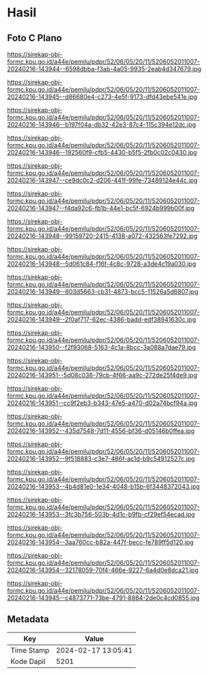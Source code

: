 # Hasil

## Foto C Plano

https://sirekap-obj-formc.kpu.go.id/a44e/pemilu/pdpr/52/06/05/20/11/5206052011007-20240216-143944--6598dbba-f3ab-4a05-9935-2eab4d347679.jpg

https://sirekap-obj-formc.kpu.go.id/a44e/pemilu/pdpr/52/06/05/20/11/5206052011007-20240216-143945--d86680e4-c273-4e5f-9173-dfd43ebe541e.jpg

https://sirekap-obj-formc.kpu.go.id/a44e/pemilu/pdpr/52/06/05/20/11/5206052011007-20240216-143946--b197f04a-db32-42e3-87c4-115c394e12dc.jpg

https://sirekap-obj-formc.kpu.go.id/a44e/pemilu/pdpr/52/06/05/20/11/5206052011007-20240216-143946--192560f9-cfb5-4430-b5f5-2fb0c02c0430.jpg

https://sirekap-obj-formc.kpu.go.id/a44e/pemilu/pdpr/52/06/05/20/11/5206052011007-20240216-143947--ce9dc0c2-d206-441f-99fe-73489124e44c.jpg

https://sirekap-obj-formc.kpu.go.id/a44e/pemilu/pdpr/52/06/05/20/11/5206052011007-20240216-143947--f4da92c6-fb1b-44e1-bc5f-6924b999b00f.jpg

https://sirekap-obj-formc.kpu.go.id/a44e/pemilu/pdpr/52/06/05/20/11/5206052011007-20240216-143948--99159720-2415-4138-a072-432563fe7292.jpg

https://sirekap-obj-formc.kpu.go.id/a44e/pemilu/pdpr/52/06/05/20/11/5206052011007-20240216-143948--5d061c84-f16f-4c8c-9728-a3de4c19a030.jpg

https://sirekap-obj-formc.kpu.go.id/a44e/pemilu/pdpr/52/06/05/20/11/5206052011007-20240216-143949--803d5663-cb31-4873-bcc5-11526a5d6807.jpg

https://sirekap-obj-formc.kpu.go.id/a44e/pemilu/pdpr/52/06/05/20/11/5206052011007-20240216-143949--2f0af717-62ec-4386-badd-edf38941630c.jpg

https://sirekap-obj-formc.kpu.go.id/a44e/pemilu/pdpr/52/06/05/20/11/5206052011007-20240216-143950--f2f93068-5163-4c1a-8bcc-3a088a7dae79.jpg

https://sirekap-obj-formc.kpu.go.id/a44e/pemilu/pdpr/52/06/05/20/11/5206052011007-20240216-143951--5d08c036-79cb-4f66-aa9c-272de25f4de9.jpg

https://sirekap-obj-formc.kpu.go.id/a44e/pemilu/pdpr/52/06/05/20/11/5206052011007-20240216-143951--cc9f2eb3-b343-47e5-a470-d02a74bcf94a.jpg

https://sirekap-obj-formc.kpu.go.id/a44e/pemilu/pdpr/52/06/05/20/11/5206052011007-20240216-143952--435d7548-7d11-4556-bf36-d05146b0ffea.jpg

https://sirekap-obj-formc.kpu.go.id/a44e/pemilu/pdpr/52/06/05/20/11/5206052011007-20240216-143952--9f518883-c3e7-486f-ac1d-b9c54912527c.jpg

https://sirekap-obj-formc.kpu.go.id/a44e/pemilu/pdpr/52/06/05/20/11/5206052011007-20240216-143953--4b4d81e0-1e34-4048-b15b-6f3448372043.jpg

https://sirekap-obj-formc.kpu.go.id/a44e/pemilu/pdpr/52/06/05/20/11/5206052011007-20240216-143953--3fc3b756-503b-4d1c-b9fb-cf29ef54ecad.jpg

https://sirekap-obj-formc.kpu.go.id/a44e/pemilu/pdpr/52/06/05/20/11/5206052011007-20240216-143954--3aa760cc-b82a-447f-becc-fe789ff5d120.jpg

https://sirekap-obj-formc.kpu.go.id/a44e/pemilu/pdpr/52/06/05/20/11/5206052011007-20240216-143954--32178059-70f4-466e-9227-6a4d0e8dca21.jpg

https://sirekap-obj-formc.kpu.go.id/a44e/pemilu/pdpr/52/06/05/20/11/5206052011007-20240216-143945--c4873771-73be-4791-8864-2de0c4cd0855.jpg


## Metadata

| Key        | Value               |
| ---------- | ------------------- |
| Time Stamp | 2024-02-17 13:05:41 |
| Kode Dapil | 5201                |




